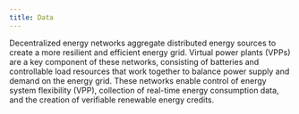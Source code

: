 ```yaml
---
title: Data
---
```


Decentralized energy networks aggregate distributed energy sources to create a more resilient and efficient energy grid. Virtual power plants (VPPs) are a key component of these networks, consisting of batteries and controllable load resources that work together to balance power supply and demand on the energy grid. These networks enable control of energy system flexibility (VPP), collection of real-time energy consumption data, and the creation of verifiable renewable energy credits.
